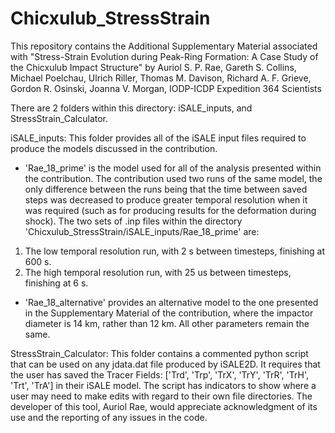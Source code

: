 # Chicxulub_StressStrain
This repository contains the Additional Supplementary Material associated with "Stress-Strain Evolution during Peak-Ring Formation: A Case Study of the Chicxulub Impact Structure" by Auriol S. P. Rae, Gareth S. Collins, Michael Poelchau, Ulrich Riller, Thomas M. Davison, Richard A. F. Grieve, Gordon R. Osinski, Joanna V. Morgan, IODP-ICDP Expedition 364 Scientists

There are 2 folders within this directory: iSALE_inputs, and StressStrain_Calculator.

iSALE_inputs:
This folder provides all of the iSALE input files required to produce the models discussed in the contribution.
  - 'Rae_18_prime' is the model used for all of the analysis presented within the contribution. The contribution used two runs of the same model, the only difference between the runs being that the time between saved steps was decreased to produce greater temporal resolution when it was required (such as for producing results for the deformation during shock). The two sets of .inp files within the directory 'Chicxulub_StressStrain/iSALE_inputs/Rae_18_prime' are:
    
1) The low temporal resolution run, with 2 s between timesteps, finishing at 600 s.
2) The high temporal resolution run, with 25 us between timesteps, finishing at 6 s.

  - 'Rae_18_alternative' provides an alternative model to the one presented in the Supplementary Material of the contribution, where the impactor diameter is 14 km, rather than 12 km. All other parameters remain the same.
  
StressStrain_Calculator:
This folder contains a commented python script that can be used on any jdata.dat file produced by iSALE2D. It requires that the user has saved the Tracer Fields: ['Trd', 'Trp', 'TrX', 'TrY', 'TrR', 'TrH', 'Trt', 'TrA']  in their iSALE model. The script has indicators to show where a user may need to make edits with regard to their own file directories. The developer of this tool, Auriol Rae, would appreciate acknowledgment of its use and the reporting of any issues in the code.
